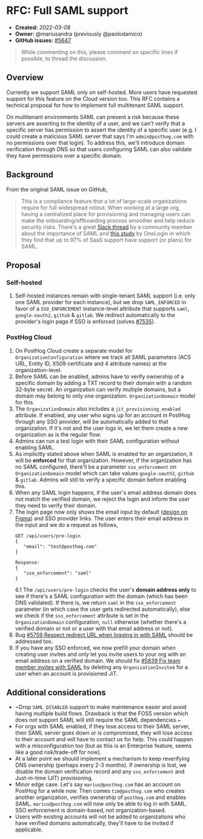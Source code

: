 # RFC: Full SAML support

- **Created:** *2022-03-08*
- **Owner:** @mariusandra (previously @paolodamico)
- **GitHub issues:** [#5647](https://github.com/PostHog/posthog/issues/5647)

> While commenting on this, please comment on specific lines if possible, to thread the discussion.

## Overview

Currently we support SAML only on self-hosted. More users have requested support for this feature on the Cloud version too. This RFC contains a technical proposal for how to implement full multitenant SAML support.

On multitenant environments SAML can present a risk because these servers are asserting to the identity of a user, and we can't verify that a specific server has permission to assert the identity of a specific user (e.g. I could create a malicious SAML server that says I'm `admin@posthog.com` with no permissions over that login). To address this, we'll introduce domain verification through DNS so that users configuring SAML can also validate they have permissions over a specific domain.

## Background

From the original SAML issue on GitHub,
> This is a compliance feature that a lot of large-scale organizations require for full widespread rollout. When working at a large org, having a centralized place for provisioning and managing users can make the onboarding/offboarding process smoother and help reduce security risks. There's a great [Slack thread](https://posthogusers.slack.com/archives/CT7HXDEG3/p1628859965082200) by a community member about the importance of SAML and [this study](https://www.onelogin.com/press-center/press-releases/97-percent-of-saas-vendors-backing-saml-based-single-sign-on) by OneLogin in which they find that up to 97% of SaaS support have support (or plans) for SAML. 
## Proposal

### Self-hosted
1. Self-hosted instances remain with single-tenant SAML support (i.e. only one SAML provider for each instance), but we drop `SAML_ENFORCED` in favor of a `SSO_ENFORCEMENT` instance-level attribute that supports `saml`, `google-oauth2`, `github` & `gitlab`. We redirect automatically to the provider's login page if SSO is enforced (solves [#7535](https://github.com/PostHog/posthog/issues/7535)).

### PostHog Cloud
1. On PostHog Cloud create a separate model for `OrganizationConfiguration` where we track all SAML parameters (ACS URL, Entity ID, X509 certificate and 4 attribute names) at the organization-level.
2. Before SAML can be enabled, admins have to verify ownership of a specific domain by adding a TXT record to their domain with a random 32-byte secret. An organization can verify multiple domains, but a domain may belong to only one organization. `OrganizationDomain` model for this.
3. The `OrganizationDomain` also includes a `jit_provisioning_enabled` attribute. If enabled, any user who signs up for an account in PostHog through any SSO provider, will be automatically added to that organization. If it's not and the user logs in, we let them create a new organization as is the regular flow.
4. Admins can run a test login with their SAML configuration without enabling SAML.
5. As implicitly stated above when SAML is enabled for an organization, it will be **enforced** for that organization. However, if the organization has no SAML configured, there'll be a parameter `sso_enforcement` on `OrganizationDomain` model which can take values `google-oauth2`, `github` & `gitlab`. Admins will still to verify a specific domain before enabling this.
6. When any SAML login happens, if the user's email address domain does not match the verified domain, we reject the login and inform the user they need to verify their domain.
7. The login page now only shows the email input by default ([design on Figma](https://www.figma.com/file/gQBj9YnNgD8YW4nBwCVLZf/PostHog-App?node-id=8013%3A55797)) and SSO provider links. The user enters their email address in the input and we do a request as follows,
     ```
    GET /api/users/pre-login
    {
        "email": "test@posthog.com"
    }

    Response:
    {
        "sso_enforcement": "saml"
    }
    ```
    6.1 The `/api/users/pre-login` checks the user's **domain address only** to see if there's a SAML configuration with the domain (which has been DNS validated). If there is, we return `saml` in the `sso_enforcement` parameter (in which case the user gets redirected automatically), else we check if the `sso_enforcement` attribute is set in the `OrganizationDomain` configuration, `null` otherwise (whether there's a verified domain or not or a user with that email address or not).
8. Bug [#5759 Respect redirect URL when logging in with SAML](https://github.com/PostHog/posthog/issues/5759) should be addressed too.
9. If you have any SSO enforced, we now prefill your domain when creating user invites and only let you invite users to your org with an email address on a verified domain. We should fix [#5839 Fix team member invites with SAML](https://github.com/PostHog/posthog/issues/5839) by deleting any `OrganizationInvite`s for a user when an account is provisioned JiT.


## Additional considerations
- ~Drop `SAML_DISABLED` support to make maintenance easier and avoid having multiple build flows. Drawback is that the FOSS version which does not support SAML will still require the SAML dependencies.~
- For orgs with SAML enabled, if they lose access to their SAML server, their SAML server goes down or is compromised, they will lose access to their account and will have to contact us for help. This could happen with a misconfiguration too (but as this is an Enterprise feature, seems like a good risk/trade-off for now).
- At a later point we should implement a mechanism to keep reverifying DNS ownership (perhaps every 2-3 months). If ownership is lost, we disable the domain verification record and any `sso_enforcement` and Just-in-time (JIT) provisioning.
- Minor edge case. Let's say `marius@posthog.com` has an account on PostHog for a while now. Then comes `tim@posthog.com` who creates another organization, verifies ownership of `posthog.com` and enables SAML. `marius@posthog.com` will now only be able to log in with SAML. SSO enforcement is domain-based, not organization-based. 
- Users with existing accounts will not be added to organizations who have verified domains automatically, they'll have to be invited if applicable.
